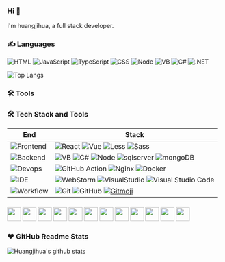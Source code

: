 ### Hi 👋

I'm huangjihua, a full stack developer.

### ✍️ Languages

![HTML](https://img.shields.io/badge/-HTML-E34F26?style=flat&logo=html5&logoColor=white) ![JavaScript](https://img.shields.io/badge/-JavaScript-C69D00?style=flat&logo=javascript&logoColor=white) ![TypeScript](https://img.shields.io/badge/-TypeScript-2f74c0?style=flat&logo=typescript&logoColor=white) ![CSS](https://img.shields.io/badge/-CSS-254bdd?style=flat&logo=css3) ![Node](https://img.shields.io/badge/-node-2b5b83?style=flat&logo=node&logoColor=ffdf76) ![VB](https://img.shields.io/badge/-VBScript-2b5b83?style=flat&logo=VBScript&logoColor=ffdf76&label=VB) ![C#](https://img.shields.io/badge/-CSharp?logo=csharp&label=C%23&labelColor=purple&color=purple)
![.NET](https://img.shields.io/badge/-.net-2b5b83?style=flat&logo=.net&logoColor=ffdf76)

![Top Langs](https://github-readme-stats.vercel.app/api/top-langs/?username=huangjihua&layout=compact&hide=javascript,css,html,jupyter%20notebook)

### 🛠 Tools

### 🛠 Tech Stack and Tools

| End                                                                  | Stack                                                                                                                                                                                                                                                                                                                                                                                                                                                     |
| -------------------------------------------------------------------- | --------------------------------------------------------------------------------------------------------------------------------------------------------------------------------------------------------------------------------------------------------------------------------------------------------------------------------------------------------------------------------------------------------------------------------------------------------- |
| ![Frontend](https://img.shields.io/badge/-Frontend-black?style=flat) | ![React](https://img.shields.io/badge/-React-52BAD7?style=flat&logo=react&logoColor=white) ![Vue](https://img.shields.io/badge/-Vue-0170fe?style=flat&logo=vue) ![Less](https://img.shields.io/badge/-Less-1d365d?style=flat&logo=less) ![Sass](https://img.shields.io/badge/-sass-4569d4?style=flat&logo=sass)                                                                                                                                           |
| ![Backend](https://img.shields.io/badge/-Backend-black?style=flat)   | ![VB](https://img.shields.io/badge/-VBScript-2b5b83?style=flat&logo=VBScript&logoColor=ffdf76&label=VB) ![C#](https://img.shields.io/badge/-CSharp?logo=csharp&label=C%23&labelColor=purple&color=purple) ![Node](https://img.shields.io/badge/-Node-white?style=flat&logo=node.js) ![sqlserver](https://img.shields.io/badge/-SqlServer-white?style=flat&logo=SqlServer) ![mongoDB](https://img.shields.io/badge/-mongoDB-white?style=flat&logo=mongodb) |
| ![Devops](https://img.shields.io/badge/-Devops-black?style=flat)     | ![GitHub Action][gitHub-action] ![Nginx](https://img.shields.io/badge/-Nginx-CEF1D1?style=flat&logo=nginx) ![Docker](https://img.shields.io/badge/-Docker-cbe3f2?style=flat&logo=docker)                                                                                                                                                                                                                                                                  |
| ![IDE](https://img.shields.io/badge/-IDE-black?style=flat)           | ![WebStorm](https://img.shields.io/badge/-WebStorm-3a3a3a?style=flat&logo=webstorm) ![VisualStudio](https://img.shields.io/badge/-VisualStudio-3a3a3a?style=flat&logo=Visual-Studio) ![Visual Studio Code](https://img.shields.io/badge/-VS_Code-007ACC?style=flat&logo=Visual-Studio-Code)                                                                                                                                                               |
| ![Workflow](https://img.shields.io/badge/-Ohter-black?style=flat)    | ![Git](https://img.shields.io/badge/-Git-black?style=flat&logo=git) ![GitHub](https://img.shields.io/badge/-GitHub-black?style=flat&logo=github) [![Gitmoji][gitmoji]][gcw]                                                                                                                                                                                                                                                                               |

[gitHub-action]: https://img.shields.io/badge/-GitHub_Actions-black?style=flat&logo=github
[gitmoji]: https://img.shields.io/badge/-😉_Gitmoji_Commit_Workflow-black?style=flat
[gcw]: https://github.com/arvinxx/gitmoji-commit-workflow

### 
<code><a href="https://dotnet.microsoft.com/en-us/languages/csharp"><img height="32" src="https://cdn.jsdelivr.net/gh/devicons/devicon/icons/csharp/csharp-original.svg"></a></code>
<code><a href="https://nodejs.cn/"><img height="32" src="https://cdn.jsdelivr.net/gh/devicons/devicon/icons/nodejs/nodejs-original.svg"></a></code>
<code><a href="https://tc39.es/zh-Hans/"><img height="32" src="https://cdn.jsdelivr.net/gh/devicons/devicon/icons/javascript/javascript-original.svg"></a></code>
<code><a href="https://www.typescriptlang.org/"><img height="32" src="https://cdn.jsdelivr.net/gh/devicons/devicon/icons/typescript/typescript-original.svg"></a></code>
<code><a href="https://vuejs.org/"><img height="32" src="https://cdn.jsdelivr.net/gh/devicons/devicon/icons/vuejs/vuejs-original.svg"></a></code>
<code><a href="https://reactjs.org/"><img height="32" src="https://cdn.jsdelivr.net/gh/devicons/devicon/icons/react/react-original.svg"></a></code>
<code><a href="https://webpack.docschina.org/"><img height="32" src="https://cdn.jsdelivr.net/gh/devicons/devicon/icons/webpack/webpack-original.svg"></a></code>
<code><a href="https://code.visualstudio.com/"><img height="32" src="https://cdn.jsdelivr.net/gh/devicons/devicon/icons/vscode/vscode-original.svg"></a></code>
<code><a href="https://wangdoc.com/bash/"><img height="32" src="https://cdn.jsdelivr.net/gh/devicons/devicon/icons/bash/bash-plain.svg"></a></code>
<code><a href="https://git-scm.com/"><img height="32" src="https://cdn.jsdelivr.net/gh/devicons/devicon/icons/git/git-plain.svg"></a></code>
<code><a href="https://www.docker.com/"><img height="32" src="https://cdn.jsdelivr.net/gh/devicons/devicon/icons/docker/docker-plain.svg"></a></code>
<code><a href="https://www.nginx.com/"><img height="32" src="https://cdn.jsdelivr.net/gh/devicons/devicon/icons/nginx/nginx-original.svg"></a></code>

### ❤️ GitHub Readme Stats

![Huangjihua's github stats](https://github-readme-stats.vercel.app/api?username=huangjihua&show_icons=true)

<!--START_SECTION:waka-->
<!--END_SECTION:waka-->
